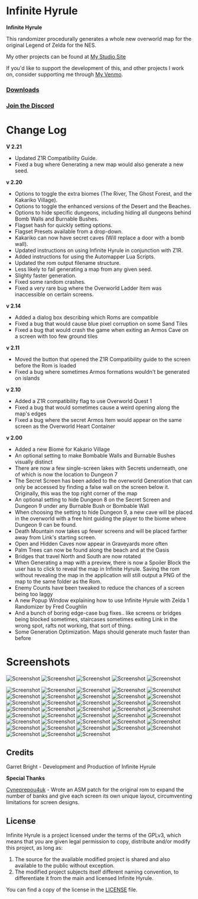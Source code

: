 # Infinite Hyrule

**Infinite Hyrule**

This randomizer procedurally generates a whole new overworld map for the original Legend of Zelda for the NES.

My other projects can be found at [My Studio Site](https://www.stormgardenstudio.com/)

If you'd like to support the development of this, and other projects I work on, consider supporting me through [My Venmo](https://www.venmo.com/Garmichael).

### [Downloads](https://bitbucket.org/Garmichael/infinite-hyrule/downloads/)

### [Join the Discord](https://discord.gg/F4tpUHJsvj)

# Change Log

**V 2.21**

- Updated Z1R Compatibility Guide.
- Fixed a bug where Generating a new map would also generate a new seed.

**v 2.20**

- Options to toggle the extra biomes (The River, The Ghost Forest, and the Kakariko Village).
- Options to toggle the enhanced versions of the Desert and the Beaches.
- Options to hide specific dungeons, including hiding all dungeons behind Bomb Walls and Burnable Bushes.
- Flagset hash for quickly setting options.
- Flagset Presets available from a drop-down.
- Kakariko can now have secret caves (Will replace a door with a bomb wall).
- Updated instructions on using Infinite Hyrule in conjunction with Z1R.
- Added instructions for using the Automapper Lua Scripts.
- Updated the rom output filename structure.
- Less likely to fail generating a map from any given seed.
- Slighty faster generation.
- Fixed some random crashes.
- Fixed a very rare bug where the Overworld Ladder Item was inaccessible on certain screens.

**v 2.14**

- Added a dialog box describing which Roms are compatible
- Fixed a bug that would cause blue pixel corruption on some Sand Tiles
- Fixed a bug that would crash the game when exiting an Armos Cave on a screen with too few ground tiles

**v 2.11**

- Moved the button that opened the Z1R Compatibility guide to the screen before the Rom is loaded
- Fixed a bug where sometimes Armos formations wouldn't be generated on islands

**v 2.10**

- Added a Z1R compatibility flag to use Overworld Quest 1
- Fixed a bug that would sometimes cause a weird opening along the map's edges
- Fixed a bug where the secret Armos Item would appear on the same screen as the Overworld Heart Container

**v 2.00**

- Added a new Biome for Kakario Village
- An optional setting to make Bombable Walls and Burnable Bushes visually distinct
- There are now a few single-screen lakes with Secrets underneath, one of which is now the location to Dungeon 7
- The Secret Screen has been added to the overworld Generation that can only be accessed by finding a false wall on the screen below it. Originally, this was the top right corner of the map
- An optional setting to hide Dungeon 8 on the Secret Screen and Dungeon 9 under any Burnable Bush or Bombable Wall
- When choosing the setting to hide Dungeon 9, a new cave will be placed in the overworld with a free hint guiding the player to the biome where Dungeon 9 can be found.
- Death Mountain now takes up fewer screens and will be placed farther away from Link's starting screen.
- Open and Hidden Caves now appear in Graveyards more often
- Palm Trees can now be found along the beach and at the Oasis
- Bridges that travel North and South are now rotated
- When Generating a map with a preview, there is now a Spoiler Block the user has to click to reveal the map in Infinite Hyrule. Saving the rom without revealing the map in the application will still output a PNG of the map to the same folder as the Rom.
- Enemy Counts have been tweaked to reduce the chances of a screen being too laggy
- A new Popup Window explaining how to use Infinite Hyrule with Zelda 1 Randomizer by Fred Coughlin
- And a bunch of boring edge-case bug fixes.. like screens or bridges being blocked sometimes, staircases sometimes exiting Link in the wrong spot, rafts not working, that sort of thing.
- Some Generation Optimization. Maps should generate much faster than before

# Screenshots

![Screenshot](https://bitbucket.org/Garmichael/infinite-hyrule/raw/17d8912efb3c8342fda3d80372709fddde86bc09/Screenshots/applicationSS.png)
![Screenshot](https://bitbucket.org/Garmichael/infinite-hyrule/raw/17d8912efb3c8342fda3d80372709fddde86bc09/Screenshots/overworldss1.png)
![Screenshot](https://bitbucket.org/Garmichael/infinite-hyrule/raw/17d8912efb3c8342fda3d80372709fddde86bc09/Screenshots/overworldss2.png)
![Screenshot](https://bitbucket.org/Garmichael/infinite-hyrule/raw/17d8912efb3c8342fda3d80372709fddde86bc09/Screenshots/overworldss3.png)
![Screenshot](https://bitbucket.org/Garmichael/infinite-hyrule/raw/17d8912efb3c8342fda3d80372709fddde86bc09/Screenshots/overworldss4.png)


![Screenshot](https://bitbucket.org/Garmichael/infinite-hyrule/raw/f006f6e6feffe24a9abe4291671be1262b1b9cd5/Screenshots/ss1.png) ![Screenshot](https://bitbucket.org/Garmichael/infinite-hyrule/raw/f006f6e6feffe24a9abe4291671be1262b1b9cd5/Screenshots/ss2.png) ![Screenshot](https://bitbucket.org/Garmichael/infinite-hyrule/raw/f006f6e6feffe24a9abe4291671be1262b1b9cd5/Screenshots/ss3.png) ![Screenshot](https://bitbucket.org/Garmichael/infinite-hyrule/raw/f006f6e6feffe24a9abe4291671be1262b1b9cd5/Screenshots/ss4.png) ![Screenshot](https://bitbucket.org/Garmichael/infinite-hyrule/raw/f006f6e6feffe24a9abe4291671be1262b1b9cd5/Screenshots/ss5.png) ![Screenshot](https://bitbucket.org/Garmichael/infinite-hyrule/raw/f006f6e6feffe24a9abe4291671be1262b1b9cd5/Screenshots/ss6.png) ![Screenshot](https://bitbucket.org/Garmichael/infinite-hyrule/raw/f006f6e6feffe24a9abe4291671be1262b1b9cd5/Screenshots/ss7.png) ![Screenshot](https://bitbucket.org/Garmichael/infinite-hyrule/raw/f006f6e6feffe24a9abe4291671be1262b1b9cd5/Screenshots/ss8.png) ![Screenshot](https://bitbucket.org/Garmichael/infinite-hyrule/raw/f006f6e6feffe24a9abe4291671be1262b1b9cd5/Screenshots/ss9.png) ![Screenshot](https://bitbucket.org/Garmichael/infinite-hyrule/raw/f006f6e6feffe24a9abe4291671be1262b1b9cd5/Screenshots/ss10.png) ![Screenshot](https://bitbucket.org/Garmichael/infinite-hyrule/raw/f006f6e6feffe24a9abe4291671be1262b1b9cd5/Screenshots/ss11.png) ![Screenshot](https://bitbucket.org/Garmichael/infinite-hyrule/raw/f006f6e6feffe24a9abe4291671be1262b1b9cd5/Screenshots/ss12.png) ![Screenshot](https://bitbucket.org/Garmichael/infinite-hyrule/raw/f006f6e6feffe24a9abe4291671be1262b1b9cd5/Screenshots/ss13.png) ![Screenshot](https://bitbucket.org/Garmichael/infinite-hyrule/raw/f006f6e6feffe24a9abe4291671be1262b1b9cd5/Screenshots/ss14.png) ![Screenshot](https://bitbucket.org/Garmichael/infinite-hyrule/raw/f006f6e6feffe24a9abe4291671be1262b1b9cd5/Screenshots/ss15.png) ![Screenshot](https://bitbucket.org/Garmichael/infinite-hyrule/raw/f006f6e6feffe24a9abe4291671be1262b1b9cd5/Screenshots/ss16.png) ![Screenshot](https://bitbucket.org/Garmichael/infinite-hyrule/raw/f006f6e6feffe24a9abe4291671be1262b1b9cd5/Screenshots/ss17.png) ![Screenshot](https://bitbucket.org/Garmichael/infinite-hyrule/raw/f006f6e6feffe24a9abe4291671be1262b1b9cd5/Screenshots/ss18.png) ![Screenshot](https://bitbucket.org/Garmichael/infinite-hyrule/raw/f006f6e6feffe24a9abe4291671be1262b1b9cd5/Screenshots/ss19.png) ![Screenshot](https://bitbucket.org/Garmichael/infinite-hyrule/raw/f006f6e6feffe24a9abe4291671be1262b1b9cd5/Screenshots/ss20.png) ![Screenshot](https://bitbucket.org/Garmichael/infinite-hyrule/raw/f006f6e6feffe24a9abe4291671be1262b1b9cd5/Screenshots/ss21.png) ![Screenshot](https://bitbucket.org/Garmichael/infinite-hyrule/raw/f006f6e6feffe24a9abe4291671be1262b1b9cd5/Screenshots/ss22.png) ![Screenshot](https://bitbucket.org/Garmichael/infinite-hyrule/raw/f006f6e6feffe24a9abe4291671be1262b1b9cd5/Screenshots/ss23.png) ![Screenshot](https://bitbucket.org/Garmichael/infinite-hyrule/raw/f006f6e6feffe24a9abe4291671be1262b1b9cd5/Screenshots/ss24.png) ![Screenshot](https://bitbucket.org/Garmichael/infinite-hyrule/raw/f006f6e6feffe24a9abe4291671be1262b1b9cd5/Screenshots/ss25.png) ![Screenshot](https://bitbucket.org/Garmichael/infinite-hyrule/raw/f006f6e6feffe24a9abe4291671be1262b1b9cd5/Screenshots/ss26.png) ![Screenshot](https://bitbucket.org/Garmichael/infinite-hyrule/raw/f006f6e6feffe24a9abe4291671be1262b1b9cd5/Screenshots/ss27.png) ![Screenshot](https://bitbucket.org/Garmichael/infinite-hyrule/raw/f006f6e6feffe24a9abe4291671be1262b1b9cd5/Screenshots/ss28.png) ![Screenshot](https://bitbucket.org/Garmichael/infinite-hyrule/raw/f006f6e6feffe24a9abe4291671be1262b1b9cd5/Screenshots/ss29.png) ![Screenshot](https://bitbucket.org/Garmichael/infinite-hyrule/raw/f006f6e6feffe24a9abe4291671be1262b1b9cd5/Screenshots/ss30.png) ![Screenshot](https://bitbucket.org/Garmichael/infinite-hyrule/raw/f006f6e6feffe24a9abe4291671be1262b1b9cd5/Screenshots/ss31.png) ![Screenshot](https://bitbucket.org/Garmichael/infinite-hyrule/raw/f006f6e6feffe24a9abe4291671be1262b1b9cd5/Screenshots/ss32.png) ![Screenshot](https://bitbucket.org/Garmichael/infinite-hyrule/raw/f006f6e6feffe24a9abe4291671be1262b1b9cd5/Screenshots/ss33.png) ![Screenshot](https://bitbucket.org/Garmichael/infinite-hyrule/raw/6208ec9d6d66c8ed86b117814ab36e4099a10821/Screenshots/ss34.png) ![Screenshot](https://bitbucket.org/Garmichael/infinite-hyrule/raw/6208ec9d6d66c8ed86b117814ab36e4099a10821/Screenshots/ss35.png) ![Screenshot](https://bitbucket.org/Garmichael/infinite-hyrule/raw/6208ec9d6d66c8ed86b117814ab36e4099a10821/Screenshots/ss36.png) ![Screenshot](https://bitbucket.org/Garmichael/infinite-hyrule/raw/6208ec9d6d66c8ed86b117814ab36e4099a10821/Screenshots/ss37.png) ![Screenshot](https://bitbucket.org/Garmichael/infinite-hyrule/raw/6208ec9d6d66c8ed86b117814ab36e4099a10821/Screenshots/ss38.png)

## Credits

Garret Bright - Development and Production of Infinite Hyrule

**Special Thanks**

[Cyneprepou4uk](https://www.romhacking.net/forum/index.php?action=profile;u=75353) - Wrote an ASM patch for the original rom to expand the number of banks and give each screen its own unique layout, circumventing limitations for screen designs.  

## License


Infinite Hyrule is a project licensed under the terms of the GPLv3, which means that you are given legal permission to copy, distribute and/or modify this project, as long as:

1.  The source for the available modified project is shared and also available to the public without exception.
2.  The modified project subjects itself different naming convention, to differentiate it from the main and licensed Infinite Hyrule.

You can find a copy of the license in the [LICENSE](https://bitbucket.org/Garmichael/infinite-hyrule/src/master/LICENSE) file.